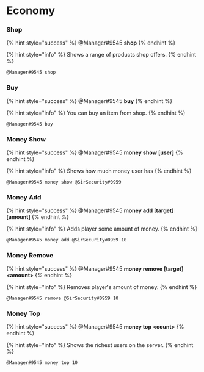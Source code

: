 # Economy

### Shop

{% hint style="success" %}
@Manager\#9545 **shop**
{% endhint %}

{% hint style="info" %}
Shows a range of products shop offers.
{% endhint %}

```text
@Manager#9545 shop
```

### Buy

{% hint style="success" %}
@Manager\#9545 **buy**
{% endhint %}

{% hint style="info" %}
You can buy an item from shop.
{% endhint %}

```text
@Manager#9545 buy
```

### Money Show

{% hint style="success" %}
@Manager\#9545 **money show \[user\]**
{% endhint %}

{% hint style="info" %}
Shows how much money user has
{% endhint %}

```text
@Manager#9545 money show @SirSecurity#0959
```

### Money Add

{% hint style="success" %}
@Manager\#9545 **money add \[target\] \[amount\]**
{% endhint %}

{% hint style="info" %}
Adds player some amount of money.
{% endhint %}

```text
@Manager#9545 money add @SirSecurity#0959 10
```

### Money Remove

{% hint style="success" %}
@Manager\#9545 **money remove \[target\] \<amount>**
{% endhint %}

{% hint style="info" %}
Removes player's amount of money.
{% endhint %}

```text
@Manager#9545 remove @SirSecurity#0959 10
```

### Money Top

{% hint style="success" %}
@Manager\#9545 **money top \<count>**
{% endhint %}

{% hint style="info" %}
Shows the richest users on the server.
{% endhint %}

```text
@Manager#9545 money top 10
```
